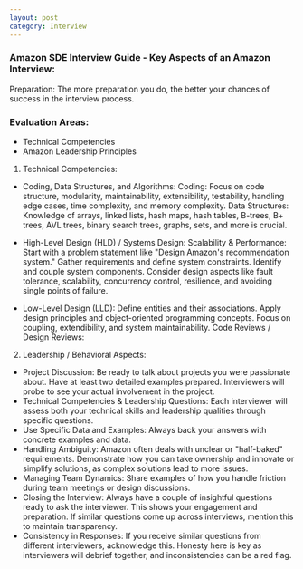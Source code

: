 ```yaml
---
layout: post
category: Interview
---
```


### Amazon SDE Interview Guide - Key Aspects of an Amazon Interview:
Preparation: The more preparation you do, the better your chances of success in the interview process.
    
### Evaluation Areas:
- Technical Competencies
- Amazon Leadership Principles

1. Technical Competencies:

- Coding, Data Structures, and Algorithms:
            Coding: Focus on code structure, modularity, maintainability, extensibility, testability, handling edge cases, time complexity, and memory complexity.
            Data Structures: Knowledge of arrays, linked lists, hash maps, hash tables, B-trees, B+ trees, AVL trees, binary search trees, graphs, sets, and more is crucial.
			
- High-Level Design (HLD) / Systems Design:
				Scalability & Performance: 
                Start with a problem statement like "Design Amazon's recommendation system."
                Gather requirements and define system constraints.
                Identify and couple system components.
                Consider design aspects like fault tolerance, scalability, concurrency control, resilience, and avoiding single points of failure.
				
- Low-Level Design (LLD):
            Define entities and their associations.
            Apply design principles and object-oriented programming concepts.
            Focus on coupling, extendibility, and system maintainability.
			Code Reviews / Design Reviews:


2. Leadership / Behavioral Aspects:

- Project Discussion: Be ready to talk about projects you were passionate about. Have at least two detailed examples prepared. Interviewers will probe to see your actual involvement in the project.
- Technical Competencies & Leadership Questions: Each interviewer will assess both your technical skills and leadership qualities through specific questions.
- Use Specific Data and Examples: Always back your answers with concrete examples and data.
- Handling Ambiguity: Amazon often deals with unclear or "half-baked" requirements. Demonstrate how you can take ownership and innovate or simplify solutions, as complex solutions lead to more issues.
- Managing Team Dynamics: Share examples of how you handle friction during team meetings or design discussions.
- Closing the Interview: Always have a couple of insightful questions ready to ask the interviewer. This shows your engagement and preparation. If similar questions come up across interviews, mention this to maintain transparency.
- Consistency in Responses: If you receive similar questions from different interviewers, acknowledge this. Honesty here is key as interviewers will debrief together, and inconsistencies can be a red flag.




